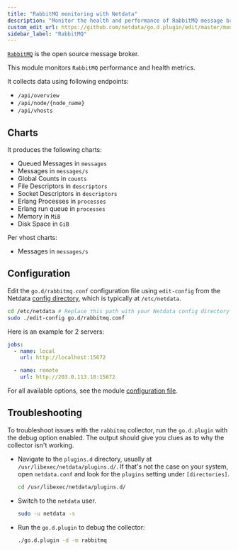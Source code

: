 ```yaml
---
title: "RabbitMQ monitoring with Netdata"
description: "Monitor the health and performance of RabbitMQ message brokers with zero configuration, per-second metric granularity, and interactive visualizations."
custom_edit_url: https://github.com/netdata/go.d.plugin/edit/master/modules/rabbitmq/README.md
sidebar_label: "RabbitMQ"
---
```




[`RabbitMQ`](https://www.rabbitmq.com/) is the open source message broker.

This module monitors `RabbitMQ` performance and health metrics.

It collects data using following endpoints:

- `/api/overview`
- `/api/node/{node_name}`
- `/api/vhosts`

## Charts

It produces the following charts:

- Queued Messages in `messages`
- Messages in `messages/s`
- Global Counts in `counts`
- File Descriptors in `descriptors`
- Socket Descriptors in `descriptors`
- Erlang Processes in `processes`
- Erlang run queue in `processes`
- Memory in `MiB`
- Disk Space in `GiB`

Per vhost charts:

- Messages in `messages/s`

## Configuration

Edit the `go.d/rabbitmq.conf` configuration file using `edit-config` from the
Netdata [config directory](/docs/configure/nodes), which is typically at `/etc/netdata`.

```bash
cd /etc/netdata # Replace this path with your Netdata config directory
sudo ./edit-config go.d/rabbitmq.conf
```

Here is an example for 2 servers:

```yaml
jobs:
  - name: local
    url: http://localhost:15672

  - name: remote
    url: http://203.0.113.10:15672

```

For all available options, see the
module [configuration file](https://github.com/netdata/go.d.plugin/blob/master/config/go.d/rabbitmq.conf).

## Troubleshooting

To troubleshoot issues with the `rabbitmq` collector, run the `go.d.plugin` with the debug option enabled. The output
should give you clues as to why the collector isn't working.

- Navigate to the `plugins.d` directory, usually at `/usr/libexec/netdata/plugins.d/`. If that's not the case on
  your system, open `netdata.conf` and look for the `plugins` setting under `[directories]`.

  ```bash
  cd /usr/libexec/netdata/plugins.d/
  ```

- Switch to the `netdata` user.

  ```bash
  sudo -u netdata -s
  ```

- Run the `go.d.plugin` to debug the collector:

  ```bash
  ./go.d.plugin -d -m rabbitmq
  ```
